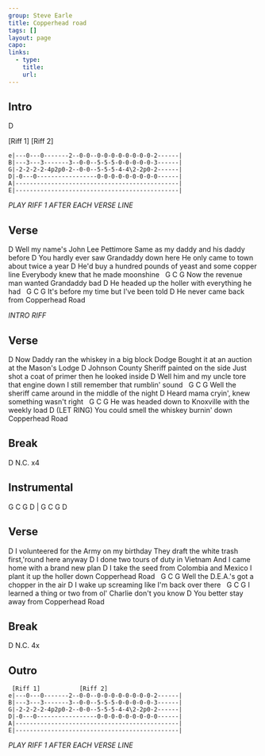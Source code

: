 ```yaml
---
group: Steve Earle
title: Copperhead road
tags: []
layout: page
capo: 
links: 
  - type: 
    title: 
    url: 
---
```


## Intro
D

[Riff 1]           [Riff 2]
```chordpro
e|---0---0-------2--0-0--0-0-0-0-0-0-0-0-2------|
B|---3---3-------3--0-0--5-5-5-0-0-0-0-0-3------|
G|-2-2-2-2-4p2p0-2--0-0--5-5-5-4-4\2-2p0-2------|
D|-0---0-----------------0-0-0-0-0-0-0-0-0------|
A|----------------------------------------------|
E|----------------------------------------------|
```

*PLAY RIFF 1 AFTER EACH VERSE LINE*

## Verse
D
Well my name's John Lee Pettimore
Same as my daddy and his daddy before
D
You hardly ever saw Grandaddy down here
He only came to town about twice a year
D
He'd buy a hundred pounds of yeast and some copper line
Everybody knew that he made moonshine
&nbsp;          G                  C       G
Now the revenue man wanted Grandaddy bad
D
He headed up the holler with everything he had
&nbsp;      G                  C         G
It's before my time but I've been told
D
He never came back from Copperhead Road

*INTRO RIFF*

## Verse
D
Now Daddy ran the whiskey in a big block Dodge
Bought it at an auction at the Mason's Lodge
D
Johnson County Sheriff painted on the side
Just shot a coat of primer then he looked inside
D
Well him and my uncle tore that engine down
I still remember that rumblin' sound
&nbsp;           G                         C             G
Well the sheriff came around in the middle of the night
D
Heard mama cryin', knew something wasn't right
&nbsp;        G                                 C      G
He was headed down to Knoxville with the weekly load
D (LET RING)
You could smell the whiskey burnin' down Copperhead Road

## Break

D  N.C. x4

## Instrumental

G  C G  D   |   G  C G  D

## Verse

D
I volunteered for the Army on my birthday
They draft the white trash first,'round here anyway
D
I done two tours of duty in Vietnam
And I came home with a brand new plan
D
I take the seed from Colombia and Mexico
I plant it up the holler down Copperhead Road
&nbsp;          G              C             G
Well the D.E.A.'s got a chopper in the air
D
I wake up screaming like I'm back over there
&nbsp;    G                               C               G
I learned a thing or two from ol' Charlie don't you know
D
You better stay away from Copperhead Road

## Break

D  N.C. 4x

## Outro

```chordpro
 [Riff 1]           [Riff 2]
e|---0---0-------2--0-0--0-0-0-0-0-0-0-0-2------|
B|---3---3-------3--0-0--5-5-5-0-0-0-0-0-3------|
G|-2-2-2-2-4p2p0-2--0-0--5-5-5-4-4\2-2p0-2------|
D|-0---0-----------------0-0-0-0-0-0-0-0-0------|
A|----------------------------------------------|
E|----------------------------------------------|
```

*PLAY RIFF 1 AFTER EACH VERSE LINE*
